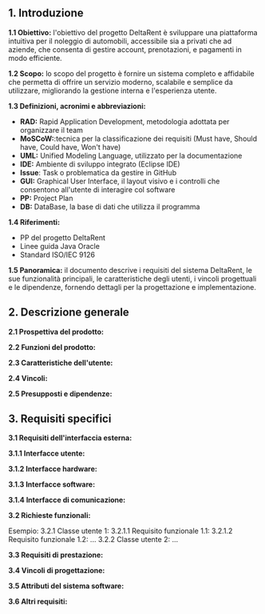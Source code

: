 
## 1. Introduzione

**1.1 Obiettivo:** l'obiettivo del progetto DeltaRent è sviluppare una piattaforma intuitiva per il noleggio di automobili, accessibile sia a privati che ad aziende, che consenta di gestire account, prenotazioni, e pagamenti in modo efficiente.

**1.2 Scopo:** lo scopo del progetto è fornire un sistema completo e affidabile che permetta di offrire un servizio moderno, scalabile e semplice da utilizzare, migliorando la gestione interna e l'esperienza utente.

**1.3 Definizioni, acronimi e abbreviazioni:**

- **RAD:** Rapid Application Development, metodologia adottata per organizzare il team
- **MoSCoW:**:tecnica per la classificazione dei requisiti (Must have, Should have, Could have, Won't have)
- **UML:** Unified Modeling Language, utilizzato per la documentazione
- **IDE:** Ambiente di sviluppo integrato (Eclipse IDE)
- **Issue**: Task o problematica da gestire in GitHub
- **GUI:** Graphical User Interface, il layout visivo e i controlli che consentono all'utente di interagire col software
- **PP:** Project Plan
- **DB:** DataBase, la base di dati che utilizza il programma

**1.4 Riferimenti:**

- PP del progetto DeltaRent
- Linee guida Java Oracle
- Standard ISO/IEC 9126

**1.5 Panoramica:** il documento descrive i requisiti del sistema DeltaRent, le sue funzionalità principali, le caratteristiche degli utenti, i vincoli progettuali e le dipendenze, fornendo dettagli per la progettazione e implementazione.

## 2. Descrizione generale

**2.1 Prospettiva del prodotto:**

**2.2 Funzioni del prodotto:**

**2.3 Caratteristiche dell'utente:**

**2.4 Vincoli:**

**2.5 Presupposti e dipendenze:**

## 3. Requisiti specifici

**3.1 Requisiti dell'interfaccia esterna:**

**3.1.1 Interfacce utente:**

**3.1.2 Interfacce hardware:**

**3.1.3 Interfacce software:**

**3.1.4 Interfacce di comunicazione:**

**3.2 Richieste funzionali:**

Esempio:
3.2.1 Classe utente 1: 
3.2.1.1 Requisito funzionale 1.1: 
3.2.1.2 Requisito funzionale 1.2: 
...
3.2.2 Classe utente 2:
... 

**3.3 Requisiti di prestazione:**

**3.4 Vincoli di progettazione:**

**3.5 Attributi del sistema software:**

**3.6 Altri requisiti:**
